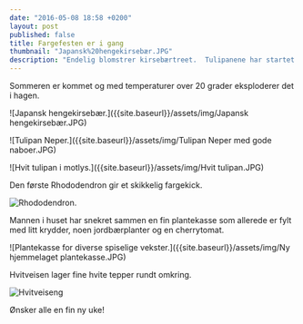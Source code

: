 ```yaml
---
date: "2016-05-08 18:58 +0200"
layout: post
published: false
title: Fargefesten er i gang
thumbnail: "Japansk%20hengekirsebær.JPG"
description: "Endelig blomstrer kirsebærtreet.  Tulipanene har startet showet og stadig nye åpner seg i solen.  Noen kommer igjen år etter år, mens andre er resultatet fra høstens fristelser. "
---
```


Sommeren er kommet og med temperaturer over 20 grader eksploderer det i hagen.

![Japansk hengekirsebær.]({{site.baseurl}}/assets/img/Japansk hengekirsebær.JPG)

![Tulipan Neper.]({{site.baseurl}}/assets/img/Tulipan Neper med gode naboer.JPG)

![Hvit tulipan i motlys.]({{site.baseurl}}/assets/img/Hvit tulipan.JPG)

<!--more-->

Den første Rhododendron gir et skikkelig fargekick.

![Rhododendron.]({{site.baseurl}}/assets/img/Rhododendron.JPG)

Mannen i huset har snekret sammen en fin plantekasse som allerede er fylt med litt krydder, noen jordbærplanter og en cherrytomat. 

![Plantekasse for diverse spiselige vekster.]({{site.baseurl}}/assets/img/Ny hjemmelaget plantekasse.JPG)

Hvitveisen lager fine hvite tepper rundt omkring.

![Hvitveiseng]({{site.baseurl}}/assets/img/Hvitveiseng.JPG)

Ønsker alle en fin ny uke!



